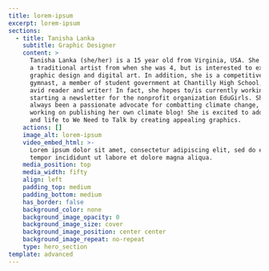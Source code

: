 ```yaml
---
title: lorem-ipsum
excerpt: lorem-ipsum
sections:
  - title: Tanisha Lanka
    subtitle: Graphic Designer
    content: >
      Tanisha Lanka (she/her) is a 15 year old from Virginia, USA. She has been
      a traditional artist from when she was 4, but is interested to explore
      graphic design and digital art. In addition, she is a competitive Xcel
      gymnast, a member of student government at Chantilly High School, and an
      avid reader and writer! In fact, she hopes to/is currently working on
      starting a newsletter for the nonprofit organization EduGirls. She has
      always been a passionate advocate for combatting climate change, and is
      working on publishing her own climate blog! She is excited to add color
      and life to We Need to Talk by creating appealing graphics.
    actions: []
    image_alt: lorem-ipsum
    video_embed_html: >-
      Lorem ipsum dolor sit amet, consectetur adipiscing elit, sed do eiusmod
      tempor incididunt ut labore et dolore magna aliqua.
    media_position: top
    media_width: fifty
    align: left
    padding_top: medium
    padding_bottom: medium
    has_border: false
    background_color: none
    background_image_opacity: 0
    background_image_size: cover
    background_image_position: center center
    background_image_repeat: no-repeat
    type: hero_section
template: advanced
---
```

